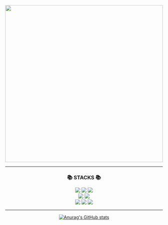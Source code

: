 

<img src = "https://github.com/KIPUMP/KIPUMP/assets/86760876/e6b6eae9-4dc4-4369-9642-b30b5fbafc49" width = "100%" height = "500px">

<!--
**KIPUMP/KIPUMP** is a ✨ _special_ ✨ repository because its `README.md` (this file) appears on your GitHub profile.

Here are some ideas to get you started:

- 🔭 I’m currently working on ...
- 🌱 I’m currently learning ...
- 👯 I’m looking to collaborate on ...
- 🤔 I’m looking for help with ...
- 💬 Ask me about ...
- 📫 How to reach me: ...
- 😄 Pronouns: ...
- ⚡ Fun fact: ...
-->
---
<div align=center><h3>📚 STACKS 📚 </h3></div>

<div align=center> 
  <img src="https://img.shields.io/badge/Java-007396?style=for-the-badge&logo=java&logoColor=white">
  <img src="https://img.shields.io/badge/Javascript-F7DF1E?style=for-the-badge&logo=javascript&logoColor=black"> 
  <img src="https://img.shields.io/badge/Jquery-0769AD?style=for-the-badge&logo=jquery&logoColor=white">
  <br>
  <img src="https://img.shields.io/badge/Oracle-F80000?style=for-the-badge&logo=oracle&logoColor=white"> 
  <img src="https://img.shields.io/badge/MySQL-4479A1?style=for-the-badge&logo=mysql&logoColor=white"> 
  <br>
  
  <img src="https://img.shields.io/badge/Spring-6DB33F?style=for-the-badge&logo=spring&logoColor=white"> 
  <img src="https://img.shields.io/badge/Mybatis-007396?style=for-the-badge&logo=mybatis&logoColor=white">
  <img src="https://img.shields.io/badge/Spring Boot-6DB33F?style=for-the-badge&logo=springboot&logoColor=white"> 
  
  <br>
</div>

- - -
<div align = "center">
  
[![Anurag's GitHub stats](https://github-readme-stats.vercel.app/api?username=KIPUMP&show_icons=true&theme=dark)](https://github.com/anuraghazra/github-readme-stats)

</div>
